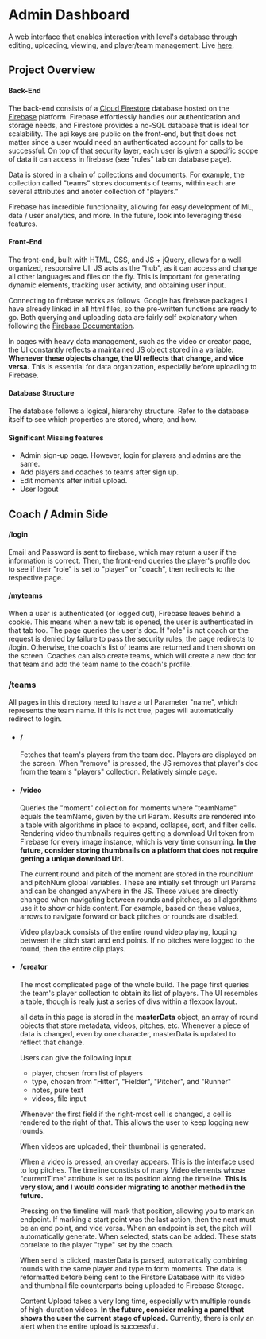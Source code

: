 # Admin Dashboard

A web interface that enables interaction with level's database through editing, uploading, viewing, and player/team management. Live [here](http://www.levelbaseball.com).

## Project Overview

#### Back-End

The back-end consists of a [Cloud Firestore](https://firebase.google.com/docs/firestore) database hosted on the [Firebase](https://firebase.google.com) platform. Firebase effortlessly handles our authentication and storage needs, and Firestore provides a no-SQL database that is ideal for scalability. The api keys are public on the front-end, but that does not matter since a user would need an authenticated account for calls to be successful. On top of that security layer, each user is given a specific scope of data it can access in firebase (see "rules" tab on database page).

Data is stored in a chain of collections and documents. For example, the collection called "teams" stores documents of teams, within each are several attributes and anoter collection of "players."

Firebase has incredible functionality, allowing for easy development of ML, data / user analytics, and more. In the future, look into leveraging these features.

#### Front-End

The front-end, built with HTML, CSS, and JS + jQuery, allows for a well organized, responsive UI. JS acts as the "hub", as it can access and change all other languages and files on the fly. This is important for generating dynamic elements, tracking user activity, and obtaining user input.

Connecting to firebase works as follows. Google has firebase packages I have already linked in all html files, so the pre-written functions are ready to go. Both querying and uploading data are fairly self explanatory when following the [Firebase Documentation](https://firebase.google.com/docs).

In pages with heavy data management, such as the video or creator page, the UI constantly reflects a maintained JS object stored in a variable. **Whenever these objects change, the UI reflects that change, and vice versa.** This is essential for data organization, especially before uploading to Firebase.

#### Database Structure

The database follows a logical, hierarchy structure. Refer to the database itself to see which properties are stored, where, and how.

#### Significant Missing features

- Admin sign-up page. However, login for players and admins are the same.
- Add players and coaches to teams after sign up.
- Edit moments after initial upload.
- User logout

## Coach / Admin Side

#### /login

Email and Password is sent to firebase, which may return a user if the information is correct. Then, the front-end queries the player's profile doc to see if their "role" is set to "player" or "coach", then redirects to the respective page.

#### /myteams

When a user is authenticated (or logged out), Firebase leaves behind a cookie. This means when a new tab is opened, the user is authenticated in that tab too. The page queries the user's doc. If "role" is not coach or the request is denied by failure to pass the security rules, the page redirects to /login. Otherwise, the coach's list of teams are returned and then shown on the screen. Coaches can also create teams, which will create a new doc for that team and add the team name to the coach's profile.

### /teams

All pages in this directory need to have a url Parameter "name", which represents the team name. If this is not true, pages will automatically redirect to login.

- #### /

  Fetches that team's players from the team doc. Players are displayed on the screen. When "remove" is pressed, the JS removes that player's doc from the team's "players" collection. Relatively simple page.

- #### /video

  Queries the "moment" collection for moments where "teamName" equals the teamName, given by the url Param. Results are rendered into a table with algorithms in place to expand, collapse, sort, and filter cells. Rendering video thumbnails requires getting a download Url token from Firebase for every image instance, which is very time consuming. **In the future, consider storing thumbnails on a platform that does not require getting a unique download Url.**

  The current round and pitch of the moment are stored in the roundNum and pitchNum global variables. These are intially set through url Params and can be changed anywhere in the JS. These values are directly changed when navigating between rounds and pitches, as all algorithms use it to show or hide content. For example, based on these values, arrows to navigate forward or back pitches or rounds are disabled.

  Video playback consists of the entire round video playing, looping between the pitch start and end points. If no pitches were logged to the round, then the entire clip plays.

- #### /creator

  The most complicated page of the whole build. The page first queries the team's player collection to obtain its list of players. The UI resembles a table, though is realy just a series of divs within a flexbox layout.

  all data in this page is stored in the **masterData** object, an array of round objects that store metadata, videos, pitches, etc. Whenever a piece of data is changed, even by one character, masterData is updated to reflect that change.

  Users can give the following input

  - player, chosen from list of players
  - type, chosen from "Hitter", "Fielder", "Pitcher", and "Runner"
  - notes, pure text
  - videos, file input

  Whenever the first field if the right-most cell is changed, a cell is rendered to the right of that. This allows the user to keep logging new rounds.

  When videos are uploaded, their thumbnail is generated.

  When a video is pressed, an overlay appears. This is the interface used to log pitches. The timeline constists of many Video elements whose "currentTime" attribute is set to its position along the timeline. **This is very slow, and I would consider migrating to another method in the future.**

  Pressing on the timeline will mark that position, allowing you to mark an endpoint. If marking a start point was the last action, then the next must be an end point, and vice versa. When an endpoint is set, the pitch will automatically generate. When selected, stats can be added. These stats correlate to the player "type" set by the coach.

  When send is clicked, masterData is parsed, automatically combining rounds with the same player and type to form moments. The data is reformatted before being sent to the Firstore Database with its video and thumbnail file counterparts being uploaded to Firebase Storage.

  Content Upload takes a very long time, especially with multiple rounds of high-duration videos. **In the future, consider making a panel that shows the user the current stage of upload.** Currently, there is only an alert when the entire upload is successful.
